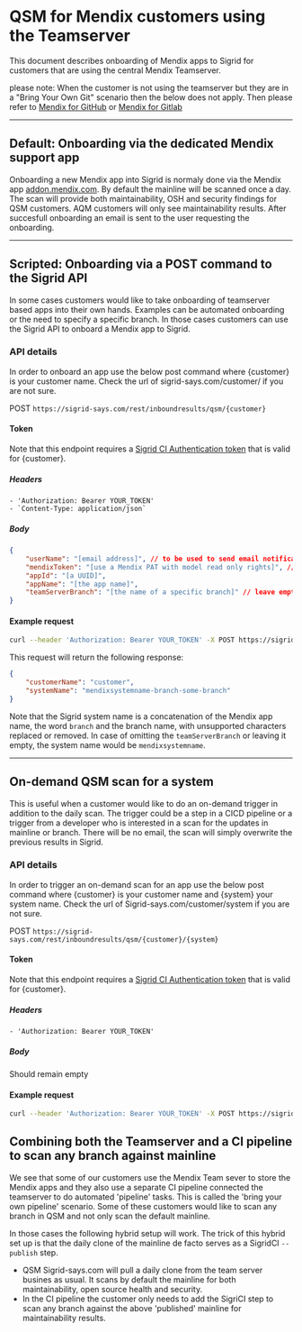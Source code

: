 # QSM for Mendix customers using the Teamserver

This document describes onboarding of Mendix apps to Sigrid for customers that are using the central Mendix Teamserver.

please note: When the customer is not using the teamserver but they are in a "Bring Your Own Git" scenario then the below does not apply. Then please refer to [Mendix for GitHub](mendix-github-actions.md) or [Mendix for Gitlab](mendix-gitlab.md)

---
## Default: Onboarding via the dedicated Mendix support app
Onboarding a new Mendix app into Sigrid is normaly done via the Mendix app [addon.mendix.com](https://addon.mendix.com). By default the mainline will be scanned once a day. The scan will provide both maintainability, OSH and security findings for QSM customers. AQM customers will only see maintainability results. After succesfull onboarding an email is sent to the user requesting the onboarding.

----------

## Scripted: Onboarding via a POST command to the Sigrid API
In some cases customers would like to take onboarding of teamserver based apps into their own hands. Examples can be automated onboarding or the need to specify a specific branch. In those cases customers can use the Sigrid API to onboard a Mendix app to Sigrid. 


### API details 

In order to onboard an app use the below post command where {customer} is your customer name. Check the url of sigrid-says.com/customer/ if you are not sure.

POST `https://sigrid-says.com/rest/inboundresults/qsm/{customer}`

#### Token
Note that this endpoint requires a [Sigrid CI Authentication token](../organization-integration/authentication-tokens.md) that is valid for {customer}. 

##### Headers
    - 'Authorization: Bearer YOUR_TOKEN'
    - `Content-Type: application/json`
##### Body


```json
{
    "userName": "[email address]", // to be used to send email notifications, not relevant for authentication in case of PAT
    "mendixToken": "[use a Mendix PAT with model read only rights]", // For legacy projects on Teamserver-SVN an API key is also supported
    "appId": "[a UUID]",
    "appName": "[the app name]",
    "teamServerBranch": "[the name of a specific branch]" // leave empty or omit alltogether to use mainline
}
```    

#### Example request
```bash
curl --header 'Authorization: Bearer YOUR_TOKEN' -X POST https://sigrid-says.com/rest/inboundresults/qsm/CUSTOMER -H 'Content-Type: application/json' -d '{ "appId" : "01234567-89ab-cdef-0123-456789abcdef", "appName" : "mendixsystemname", "userName" : "user@sig.eu", "mendixToken" : "123456-abcdef", "teamServerBranch" : "some_branch" }'
```

This request will return the following response:
```json
{
    "customerName": "customer",
    "systemName": "mendixsystemname-branch-some-branch"
}
```

Note that the Sigrid system name is a concatenation of the Mendix app name, the word `branch` and the branch name, with unsupported characters replaced or removed. In case of omitting the `teamServerBranch` or leaving it empty, the system name would be `mendixsystemname`.

---

## On-demand QSM scan for a system
This is useful when a customer would like to do an on-demand trigger in addition to the daily scan. The trigger could be a step in a CICD pipeline or a trigger from a developer who is interested in a scan for the updates in mainline or branch. There will be no email, the scan will simply overwrite the previous results in Sigrid.

### API details

In order to trigger an on-demand scan for an app use the below post command where {customer} is your customer name and {system} your system name. Check the url of Sigrid-says.com/customer/system if you are not sure.

POST `https://sigrid-says.com/rest/inboundresults/qsm/{customer}/{system}`

#### Token
Note that this endpoint requires a [Sigrid CI Authentication token](../organization-integration/authentication-tokens.md) that is valid for {customer}.
##### Headers
    - 'Authorization: Bearer YOUR_TOKEN'
##### Body
Should remain empty
    

#### Example request
```bash
curl --header 'Authorization: Bearer YOUR_TOKEN' -X POST https://sigrid-says.com/rest/inboundresults/qsm/CUSTOMER/SYSTEM
```

## Combining both the Teamserver and a CI pipeline to scan any branch against mainline

We see that some of our customers use the Mendix Team sever to store the Mendix apps and they also use a separate CI pipeline connected the teamserver to do automated 'pipeline' tasks. This is called the 'bring your own pipeline' scenario. Some of these customers would like to scan any branch in QSM and not only scan the default mainline.

In those cases the following hybrid setup will work. The trick of this hybrid set up is that the daily clone of the mainline de facto serves as a SigridCI `--publish` step.

- QSM Sigrid-says.com will pull a daily clone from the team server busines as usual. It scans by default the mainline for both maintainability, open source health and security. 
- In the CI pipeline the customer only needs to add the SigriCI step to scan any branch against the above 'published' mainline for maintainability results.
